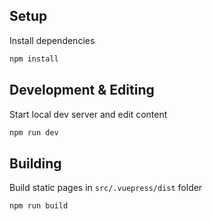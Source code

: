 ## Setup

Install dependencies

```bash
npm install
```

## Development & Editing

Start local dev server and edit content

```bash
npm run dev
```

## Building

Build static pages in `src/.vuepress/dist` folder

```bash
npm run build
```